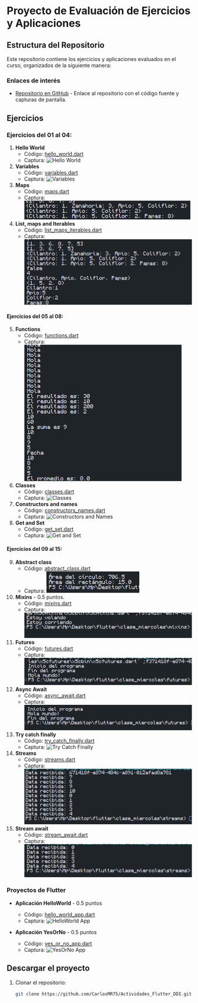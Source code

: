# Proyecto de Evaluación de Ejercicios y Aplicaciones

## Estructura del Repositorio

Este repositorio contiene los ejercicios y aplicaciones evaluados en el curso, organizados de la siguiente manera:

### Enlaces de interés

- [Repositorio en GitHub](https://github.com/CarlosMR75/Actividades_Flutter_DDI) - Enlace al repositorio con el código fuente y capturas de pantalla.

## Ejercicios

### Ejercicios del 01 al 04:
1. **Hello World**
   - Código: [hello_world.dart](./ejercicios/hello_world.dart)
   - Captura: ![Hello World](./capturas/hello_world.png)
2. **Variables**
   - Código: [variables.dart](./ejercicios/variables.dart)
   - Captura: ![Variables](./capturas/variables.png)
3. **Maps**
   - Código: [maps.dart](./ejercicios/maps.dart)
   - Captura: ![Maps](./capturas/maps.png)
4. **List, maps and Iterables**
   - Código: [list_maps_iterables.dart](./ejercicios/list_maps_iterables.dart)
   - Captura: ![List, Maps and Iterables](./capturas/list_maps_iterables.png)

#### Ejercicios del 05 al 08:
5. **Functions**
   - Código: [functions.dart](./ejercicios/functions.dart)
   - Captura: ![Functions](./capturas/functions.png)
6. **Classes**
   - Código: [classes.dart](./ejercicios/classes.dart)
   - Captura: ![Classes](./capturas/classes.png)
7. **Constructors and names**
   - Código: [constructors_names.dart](./ejercicios/constructors_names.dart)
   - Captura: ![Constructors and Names](./capturas/constructors_names.png)
8. **Get and Set**
   - Código: [get_set.dart](./ejercicios/get_set.dart)
   - Captura: ![Get and Set](./capturas/get_set.png)

#### Ejercicios del 09 al 15:
9. **Abstract class**
   - Código: [abstract_class.dart](./ejercicios/abstract_class.dart)
   - Captura: ![Abstract Class](./capturas/abstract_class.png)
10. **Mixins** - 0.5 puntos.
    - Código: [mixins.dart](./ejercicios/mixins.dart)
    - Captura: ![Mixins](./capturas/mixins.png)
11. **Futures**
    - Código: [futures.dart](./ejercicios/futures.dart)
    - Captura: ![Futures](./capturas/futures.png)
12. **Async Await**
    - Código: [async_await.dart](./ejercicios/async_await.dart)
    - Captura: ![Async Await](./capturas/async_await.png)
13. **Try catch finally**
    - Código: [try_catch_finally.dart](./ejercicios/try_catch_finally.dart)
    - Captura: ![Try Catch Finally](./capturas/try_catch_finally.png)
14. **Streams**
    - Código: [streams.dart](./ejercicios/streams.dart)
    - Captura: ![Streams](./capturas/streams.png)
15. **Stream await**
    - Código: [stream_await.dart](./ejercicios/stream_await.dart)
    - Captura: ![Stream Await](./capturas/stream_await.png)

### Proyectos de Flutter

- **Aplicación HelloWorld** - 0.5 puntos
  - Código: [hello_world_app.dart](./aplicaciones/hello_world_app.dart)
  - Captura: ![HelloWorld App](./capturas/hello_world_app.png)

- **Aplicación YesOrNo** - 0.5 puntos
  - Código: [yes_or_no_app.dart](./aplicaciones/yes_or_no_app.dart)
  - Captura: ![YesOrNo App](./capturas/yes_or_no_app.png)

## Descargar el proyecto

1. Clonar el repositorio:
   ```bash
   git clone https://github.com/CarlosMR75/Actividades_Flutter_DDI.git
